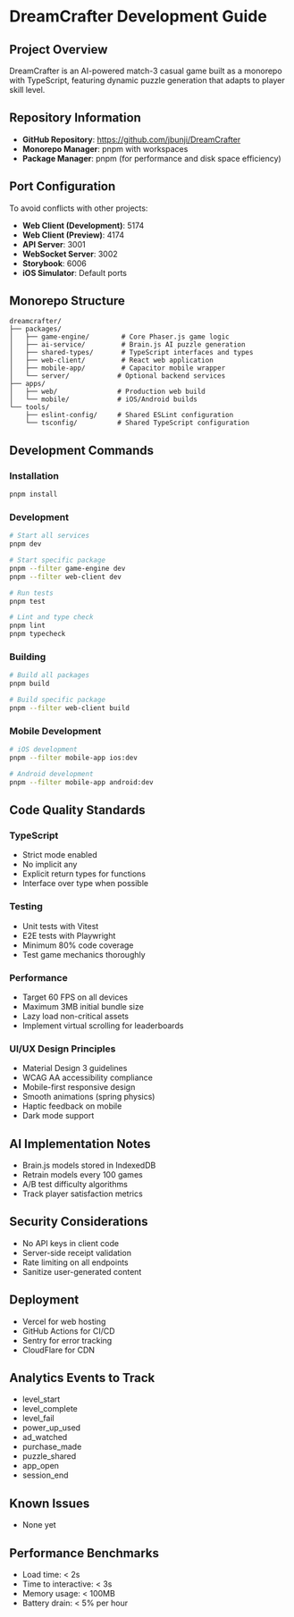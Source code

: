 # DreamCrafter Development Guide

## Project Overview
DreamCrafter is an AI-powered match-3 casual game built as a monorepo with TypeScript, featuring dynamic puzzle generation that adapts to player skill level.

## Repository Information
- **GitHub Repository**: https://github.com/jbunji/DreamCrafter
- **Monorepo Manager**: pnpm with workspaces
- **Package Manager**: pnpm (for performance and disk space efficiency)

## Port Configuration
To avoid conflicts with other projects:
- **Web Client (Development)**: 5174
- **Web Client (Preview)**: 4174
- **API Server**: 3001
- **WebSocket Server**: 3002
- **Storybook**: 6006
- **iOS Simulator**: Default ports

## Monorepo Structure
```
dreamcrafter/
├── packages/
│   ├── game-engine/        # Core Phaser.js game logic
│   ├── ai-service/         # Brain.js AI puzzle generation
│   ├── shared-types/       # TypeScript interfaces and types
│   ├── web-client/         # React web application
│   ├── mobile-app/         # Capacitor mobile wrapper
│   └── server/            # Optional backend services
├── apps/
│   ├── web/               # Production web build
│   └── mobile/            # iOS/Android builds
└── tools/
    ├── eslint-config/     # Shared ESLint configuration
    └── tsconfig/          # Shared TypeScript configuration
```

## Development Commands

### Installation
```bash
pnpm install
```

### Development
```bash
# Start all services
pnpm dev

# Start specific package
pnpm --filter game-engine dev
pnpm --filter web-client dev

# Run tests
pnpm test

# Lint and type check
pnpm lint
pnpm typecheck
```

### Building
```bash
# Build all packages
pnpm build

# Build specific package
pnpm --filter web-client build
```

### Mobile Development
```bash
# iOS development
pnpm --filter mobile-app ios:dev

# Android development
pnpm --filter mobile-app android:dev
```

## Code Quality Standards

### TypeScript
- Strict mode enabled
- No implicit any
- Explicit return types for functions
- Interface over type when possible

### Testing
- Unit tests with Vitest
- E2E tests with Playwright
- Minimum 80% code coverage
- Test game mechanics thoroughly

### Performance
- Target 60 FPS on all devices
- Maximum 3MB initial bundle size
- Lazy load non-critical assets
- Implement virtual scrolling for leaderboards

### UI/UX Design Principles
- Material Design 3 guidelines
- WCAG AA accessibility compliance
- Mobile-first responsive design
- Smooth animations (spring physics)
- Haptic feedback on mobile
- Dark mode support

## AI Implementation Notes
- Brain.js models stored in IndexedDB
- Retrain models every 100 games
- A/B test difficulty algorithms
- Track player satisfaction metrics

## Security Considerations
- No API keys in client code
- Server-side receipt validation
- Rate limiting on all endpoints
- Sanitize user-generated content

## Deployment
- Vercel for web hosting
- GitHub Actions for CI/CD
- Sentry for error tracking
- CloudFlare for CDN

## Analytics Events to Track
- level_start
- level_complete
- level_fail
- power_up_used
- ad_watched
- purchase_made
- puzzle_shared
- app_open
- session_end

## Known Issues
- None yet

## Performance Benchmarks
- Load time: < 2s
- Time to interactive: < 3s
- Memory usage: < 100MB
- Battery drain: < 5% per hour